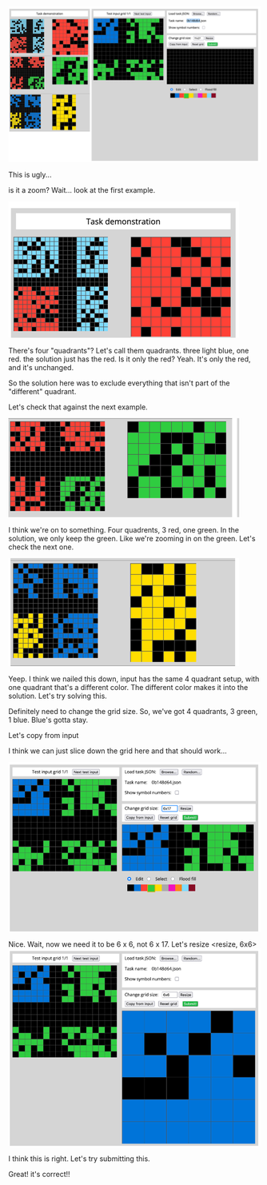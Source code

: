 ![img.png](img.png)

This is ugly...

is it a zoom? Wait... look at the first example.

![img_1.png](img_1.png)

There's four "quadrants"? Let's call them quadrants. three light blue, one red.
the solution just has the red. Is it only the red? Yeah. It's only the red, and it's unchanged.

So the solution here was to exclude everything that isn't part of the "different"
quadrant.

Let's check that against the next example.

![img_2.png](img_2.png)

I think we're on to something. Four quadrents, 3 red, one green. In the solution,
we only keep the green. Like we're zooming in on the green. Let's check the next one.

![img_3.png](img_3.png)

Yeep. I think we nailed this down, input has the same 4 quadrant setup, with one quadrant
that's a different color. The different color makes it into the solution. Let's try solving this.

Definitely need to change the grid size. So, we've got 4 quadrants, 3 green, 1 blue.
Blue's gotta stay.

Let's copy from input

<copy input>

I think we can just slice down the grid here and that should work...

![img_4.png](img_4.png)

Nice. Wait, now we need it to be 6 x 6, not 6 x 17. Let's resize
<resize, 6x6>
![img_5.png](img_5.png)

I think this is right. Let's try submitting this.

<submit/>

Great! it's correct!!